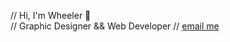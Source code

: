 // Hi, I'm Wheeler 👋<br>
// Graphic Designer && Web Developer
// <a href="emailto: r.bliss.wheeler@gmail.com">email me</a>


